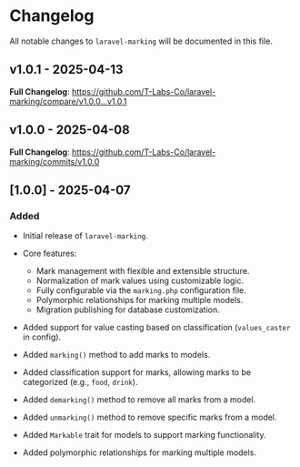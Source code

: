 # Changelog

All notable changes to `laravel-marking` will be documented in this file.

## v1.0.1 - 2025-04-13

**Full Changelog**: https://github.com/T-Labs-Co/laravel-marking/compare/v1.0.0...v1.0.1

## v1.0.0 - 2025-04-08

**Full Changelog**: https://github.com/T-Labs-Co/laravel-marking/commits/v1.0.0

## [1.0.0] - 2025-04-07

### Added

- Initial release of `laravel-marking`.
  
- Core features:
  
  - Mark management with flexible and extensible structure.
  - Normalization of mark values using customizable logic.
  - Fully configurable via the `marking.php` configuration file.
  - Polymorphic relationships for marking multiple models.
  - Migration publishing for database customization.
  
- Added support for value casting based on classification (`values_caster` in config).
  
- Added `marking()` method to add marks to models.
  
- Added classification support for marks, allowing marks to be categorized (e.g., `food`, `drink`).
  
- Added `demarking()` method to remove all marks from a model.
  
- Added `unmarking()` method to remove specific marks from a model.
  
- Added `Markable` trait for models to support marking functionality.
  
- Added polymorphic relationships for marking multiple models.
  
